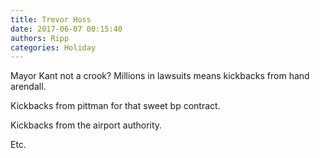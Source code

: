 ```yaml
---
title: Trevor Hoss
date: 2017-06-07 00:15:40
authors: Ripp
categories: Holiday
---
```


 Mayor Kant not a crook?
Millions in lawsuits means kickbacks from hand arendall.

Kickbacks from pittman for that sweet bp contract.

Kickbacks from the airport authority.

Etc.